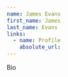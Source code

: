 ```yaml
---
name: James Evans
first_name: James
last_name: Evans
links:
  - name: Profile
    absolute_url: 
---
```


Bio
